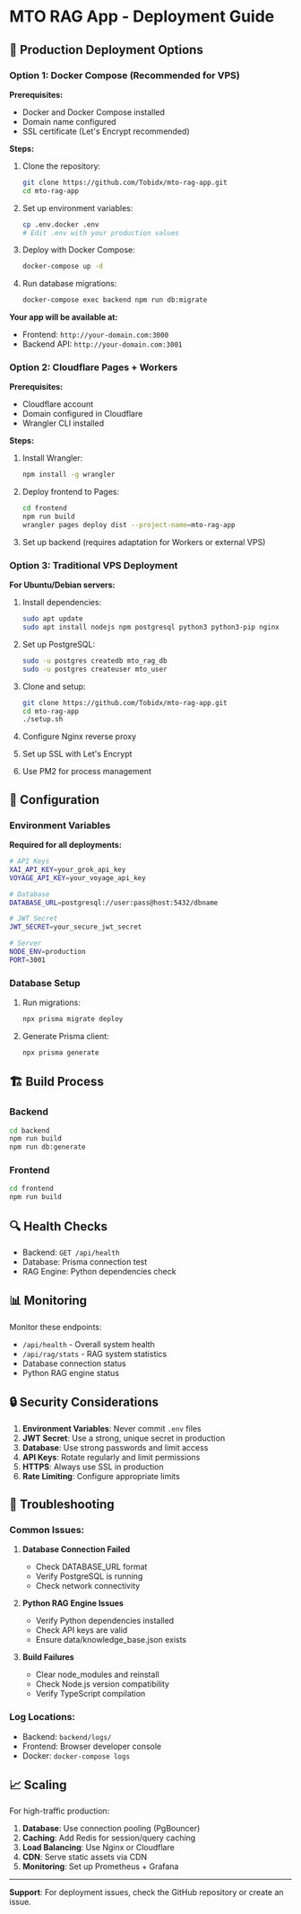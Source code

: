 # MTO RAG App - Deployment Guide

## 🚀 Production Deployment Options

### Option 1: Docker Compose (Recommended for VPS)

**Prerequisites:**
- Docker and Docker Compose installed
- Domain name configured
- SSL certificate (Let's Encrypt recommended)

**Steps:**
1. Clone the repository:
   ```bash
   git clone https://github.com/Tobidx/mto-rag-app.git
   cd mto-rag-app
   ```

2. Set up environment variables:
   ```bash
   cp .env.docker .env
   # Edit .env with your production values
   ```

3. Deploy with Docker Compose:
   ```bash
   docker-compose up -d
   ```

4. Run database migrations:
   ```bash
   docker-compose exec backend npm run db:migrate
   ```

**Your app will be available at:**
- Frontend: `http://your-domain.com:3000`
- Backend API: `http://your-domain.com:3001`

### Option 2: Cloudflare Pages + Workers

**Prerequisites:**
- Cloudflare account
- Domain configured in Cloudflare
- Wrangler CLI installed

**Steps:**
1. Install Wrangler:
   ```bash
   npm install -g wrangler
   ```

2. Deploy frontend to Pages:
   ```bash
   cd frontend
   npm run build
   wrangler pages deploy dist --project-name=mto-rag-app
   ```

3. Set up backend (requires adaptation for Workers or external VPS)

### Option 3: Traditional VPS Deployment

**For Ubuntu/Debian servers:**

1. Install dependencies:
   ```bash
   sudo apt update
   sudo apt install nodejs npm postgresql python3 python3-pip nginx
   ```

2. Set up PostgreSQL:
   ```bash
   sudo -u postgres createdb mto_rag_db
   sudo -u postgres createuser mto_user
   ```

3. Clone and setup:
   ```bash
   git clone https://github.com/Tobidx/mto-rag-app.git
   cd mto-rag-app
   ./setup.sh
   ```

4. Configure Nginx reverse proxy
5. Set up SSL with Let's Encrypt
6. Use PM2 for process management

## 🔧 Configuration

### Environment Variables

**Required for all deployments:**
```bash
# API Keys
XAI_API_KEY=your_grok_api_key
VOYAGE_API_KEY=your_voyage_api_key

# Database
DATABASE_URL=postgresql://user:pass@host:5432/dbname

# JWT Secret
JWT_SECRET=your_secure_jwt_secret

# Server
NODE_ENV=production
PORT=3001
```

### Database Setup

1. Run migrations:
   ```bash
   npx prisma migrate deploy
   ```

2. Generate Prisma client:
   ```bash
   npx prisma generate
   ```

## 🏗️ Build Process

### Backend
```bash
cd backend
npm run build
npm run db:generate
```

### Frontend
```bash
cd frontend
npm run build
```

## 🔍 Health Checks

- Backend: `GET /api/health`
- Database: Prisma connection test
- RAG Engine: Python dependencies check

## 📊 Monitoring

Monitor these endpoints:
- `/api/health` - Overall system health
- `/api/rag/stats` - RAG system statistics
- Database connection status
- Python RAG engine status

## 🔒 Security Considerations

1. **Environment Variables**: Never commit `.env` files
2. **JWT Secret**: Use a strong, unique secret in production
3. **Database**: Use strong passwords and limit access
4. **API Keys**: Rotate regularly and limit permissions
5. **HTTPS**: Always use SSL in production
6. **Rate Limiting**: Configure appropriate limits

## 🐞 Troubleshooting

### Common Issues:

1. **Database Connection Failed**
   - Check DATABASE_URL format
   - Verify PostgreSQL is running
   - Check network connectivity

2. **Python RAG Engine Issues**
   - Verify Python dependencies installed
   - Check API keys are valid
   - Ensure data/knowledge_base.json exists

3. **Build Failures**
   - Clear node_modules and reinstall
   - Check Node.js version compatibility
   - Verify TypeScript compilation

### Log Locations:
- Backend: `backend/logs/`
- Frontend: Browser developer console
- Docker: `docker-compose logs`

## 📈 Scaling

For high-traffic production:

1. **Database**: Use connection pooling (PgBouncer)
2. **Caching**: Add Redis for session/query caching
3. **Load Balancing**: Use Nginx or Cloudflare
4. **CDN**: Serve static assets via CDN
5. **Monitoring**: Set up Prometheus + Grafana

---

**Support**: For deployment issues, check the GitHub repository or create an issue.